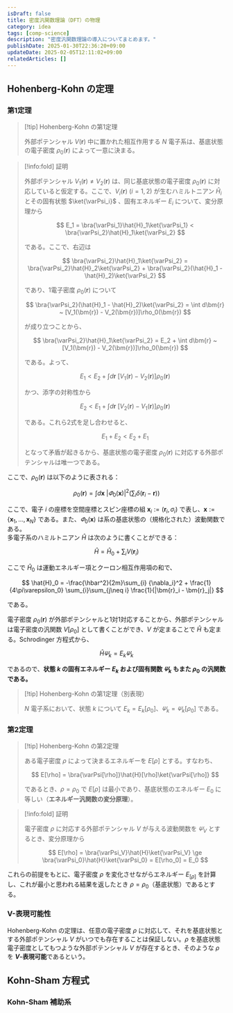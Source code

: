 ```yaml
---
isDraft: false
title: 密度汎関数理論（DFT）の物理
category: idea
tags: [comp-science]
description: "密度汎関数理論の導入についてまとめます。"
publishDate: 2025-01-30T22:36:20+09:00
updateDate: 2025-02-05T12:11:02+09:00
relatedArticles: []
---
```


## Hohenberg-Kohn の定理

### 第1定理

> [!tip] Hohenberg-Kohn の第1定理
>
> 外部ポテンシャル $V(\bm{r})$ 中に置かれた相互作用する $N$ 電子系は、基底状態の電子密度 $\rho_0(\bm{r})$ によって一意に決まる。

> [!info:fold] 証明
>
> 外部ポテンシャル $V_1(\bm{r}) \neq V_2(\bm{r})$ は、同じ基底状態の電子密度 $\rho_0(\bm{r})$ に対応していると仮定する。ここで、$V_i(\bm{r}) ~ (i=1,2)$ が生むハミルトニアン $\hat{H}_i$ とその固有状態 $\ket{\varPsi_i}$ 、固有エネルギー $E_i$ について、変分原理から
>
> $$
> E_1 = \bra{\varPsi_1}\hat{H}_1\ket{\varPsi_1} < \bra{\varPsi_2}\hat{H}_1\ket{\varPsi_2}
> $$
>
> である。ここで、右辺は
>
> $$
> \bra{\varPsi_2}\hat{H}_1\ket{\varPsi_2} = \bra{\varPsi_2}\hat{H}_2\ket{\varPsi_2} + \bra{\varPsi_2}(\hat{H}_1 - \hat{H}_2)\ket{\varPsi_2}
> $$
>
> であり、1電子密度 $\rho_0(\bm{r})$ について
>
> $$
> \bra{\varPsi_2}(\hat{H}_1 - \hat{H}_2)\ket{\varPsi_2} = \int d\bm{r} ~ [V_1(\bm{r}) - V_2(\bm{r})]\rho_0(\bm{r})
> $$
>
> が成り立つことから、
>
> $$
> \bra{\varPsi_2}\hat{H}_1\ket{\varPsi_2} = E_2 + \int d\bm{r} ~ [V_1(\bm{r}) - V_2(\bm{r})]\rho_0(\bm{r})
> $$
>
> である。よって、
>
> $$
> E_1 < E_2 + \int d\bm{r} ~ [V_1(\bm{r}) - V_2(\bm{r})]\rho_0(\bm{r})
> $$
>
> かつ、添字の対称性から
>
> $$
> E_2 < E_1 + \int d\bm{r} ~ [V_2(\bm{r}) - V_1(\bm{r})]\rho_0(\bm{r})
> $$
>
> である。これら2式を足し合わせると、
>
> $$
> E_1 + E_2 < E_2 + E_1
> $$
>
> となって矛盾が起きるから、基底状態の電子密度 $\rho_0(\bm{r})$ に対応する外部ポテンシャルは唯一つである。

ここで、$\rho_0(\bm{r})$ は以下のように表される：

$$
\rho_0(\bm{r}) = \int d\bm{x}~|\varPhi_0(\bm{x})|^2 \left( \sum_{i} \delta(\bm{r}_i - \bm{r}) \right)
$$

ここで、電子 $i$ の座標を空間座標とスピン座標の組 $\bm{x}_i := (\bm{r}_i, \sigma_i)$ で表し、$\bm{x} := \{\bm{x}_1,\ldots,\bm{x}_N\}$ である。また、$\varPhi_0(\bm{x})$ は系の基底状態の（規格化された）波動関数である。
\
多電子系のハミルトニアン $\hat{H}$ は次のように書くことができる：

$$
\hat{H} = \hat{H}_0 + \sum_{i} V(\bm{r}_i)
$$

ここで $\hat{H}_0$ は運動エネルギー項とクーロン相互作用項の和で、

$$
\hat{H}_0 = -\frac{\hbar^2}{2m}\sum_{i} {\nabla_i}^2 + \frac{1}{4\pi\varepsilon_0} \sum_{i}\sum_{j\neq i} \frac{1}{|\bm{r}_i - \bm{r}_j|}
$$

である。

電子密度 $\rho_0(\bm{r})$ が外部ポテンシャルと1対1対応することから、外部ポテンシャルは電子密度の汎関数 $V[\rho_0]$ として書くことができ、$V$ が定まることで $\hat{H}$ も定まる。Schrodinger 方程式から、

$$
\hat{H} \varPsi_k = E_k \varPsi_k
$$

であるので、**状態 $k$ の固有エネルギー $E_k$ および固有関数 $\varPsi_k$ もまた $\rho_0$ の汎関数である。**

> [!tip] Hohenberg-Kohn の第1定理（別表現）
>
> $N$ 電子系において、状態 $k$ について $E_k = E_k[\rho_0]$、$\varPsi_k = \varPsi_k[\rho_0]$ である。

### 第2定理

> [!tip] Hohenberg-Kohn の第2定理
>
> ある電子密度 $\rho$ によって決まるエネルギーを $E[\rho]$ とする。すなわち、
> 
> $$
> E[\rho] = \bra{\varPsi[\rho]}\hat{H}[\rho]\ket{\varPsi[\rho]}
> $$
>
> であるとき、$\rho = \rho_0$ で $E[\rho]$ は最小であり、基底状態のエネルギー $E_0$ に等しい（**エネルギー汎関数の変分原理**）。

> [!info:fold] 証明
>
> 電子密度 $\rho$ に対応する外部ポテンシャル $V$ が与える波動関数を $\varPsi_V$ とするとき、変分原理から
>
> $$
> E[\rho] = \bra{\varPsi_V}\hat{H}\ket{\varPsi_V} \ge \bra{\varPsi_0}\hat{H}\ket{\varPsi_0} = E[\rho_0] = E_0
> $$

これらの前提をもとに、電子密度 $\rho$ を変化させながらエネルギー $E_[\rho]$ を計算し、これが最小と思われる結果を返したとき $\rho = \rho_0$（基底状態）であるとする。

### V-表現可能性

Hohenberg-Kohn の定理は、任意の電子密度 $\rho$ に対応して、それを基底状態とする外部ポテンシャル $V$ がいつでも存在することは保証しない。$\rho$ を基底状態電子密度としてもつような外部ポテンシャル $V$ が存在するとき、そのような $\rho$ を **$V$-表現可能**であるという。

## Kohn-Sham 方程式

### Kohn-Sham 補助系


